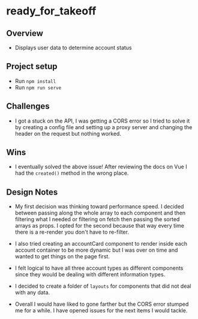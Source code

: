 # ready_for_takeoff

## Overview
- Displays user data to determine account status 

## Project setup
- Run `npm install`
- Run `npm run serve`

## Challenges 
- I got a stuck on the API, I was getting a CORS error so I tried to solve it by creating a config file and setting up a proxy server and changing the header on the request but nothing worked.

## Wins
- I eventually solved the above issue! After reviewing the docs on Vue I had the `created()` method in the wrong place.

## Design Notes 
- My first decision was thinking toward performance speed. I decided between passing along the whole array to each component and then filtering what I needed or filtering on fetch then passing the sorted arrays as props. I opted for the second because that way every time there is a re-render you don't have to re-filter. 
- I also tried creating an accountCard component to render inside each account container to be more dynamic but I was over on time and wanted to get things on the page first. 
- I felt logical to have all three account types as different components since they would be dealing with different information types.
- I decided to create a folder of `layouts` for components that did not deal with any data.

- Overall I would have liked to gone farther but the CORS error stumped me for a while. I have opened issues for the next items I would tackle.
